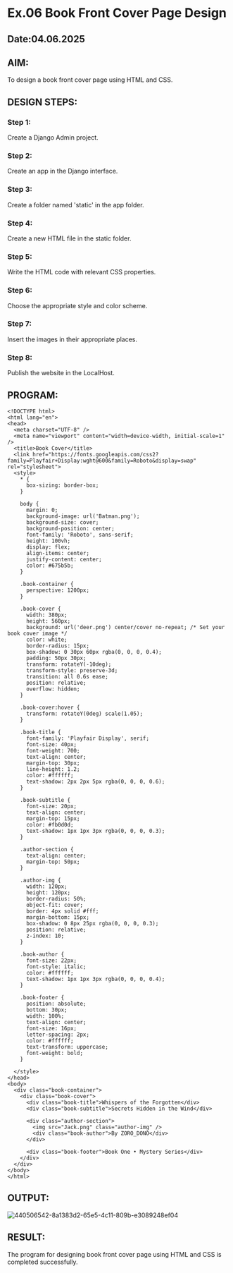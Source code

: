 # Ex.06 Book Front Cover Page Design
## Date:04.06.2025

## AIM:
To design a book front cover page using HTML and CSS.

## DESIGN STEPS:

### Step 1:
Create a Django Admin project.

### Step 2:
Create an app in the Django interface.

### Step 3:
Create a folder named 'static' in the app folder.

### Step 4:
Create a new HTML file in the static folder.

### Step 5:
Write the HTML code with relevant CSS properties.

### Step 6:
Choose the appropriate style and color scheme.

### Step 7:
Insert the images in their appropriate places.

### Step 8:
Publish the website in the LocalHost.

## PROGRAM:
```
<!DOCTYPE html>
<html lang="en">
<head>
  <meta charset="UTF-8" />
  <meta name="viewport" content="width=device-width, initial-scale=1" />
  <title>Book Cover</title>
  <link href="https://fonts.googleapis.com/css2?family=Playfair+Display:wght@600&family=Roboto&display=swap" rel="stylesheet">
  <style>
    * {
      box-sizing: border-box;
    }

    body {
      margin: 0;
      background-image: url('Batman.png');
      background-size: cover;
      background-position: center;
      font-family: 'Roboto', sans-serif;
      height: 100vh;
      display: flex;
      align-items: center;
      justify-content: center;
      color: #675b5b;
    }

    .book-container {
      perspective: 1200px;
    }

    .book-cover {
      width: 380px;
      height: 560px;
      background: url('deer.png') center/cover no-repeat; /* Set your book cover image */
      color: white;
      border-radius: 15px;
      box-shadow: 0 30px 60px rgba(0, 0, 0, 0.4);
      padding: 50px 30px;
      transform: rotateY(-10deg);
      transform-style: preserve-3d;
      transition: all 0.6s ease;
      position: relative;
      overflow: hidden;
    }

    .book-cover:hover {
      transform: rotateY(0deg) scale(1.05);
    }

    .book-title {
      font-family: 'Playfair Display', serif;
      font-size: 40px;
      font-weight: 700;
      text-align: center;
      margin-top: 30px;
      line-height: 1.2;
      color: #ffffff;
      text-shadow: 2px 2px 5px rgba(0, 0, 0, 0.6);
    }

    .book-subtitle {
      font-size: 20px;
      text-align: center;
      margin-top: 15px;
      color: #fb0d0d;
      text-shadow: 1px 1px 3px rgba(0, 0, 0, 0.3);
    }

    .author-section {
      text-align: center;
      margin-top: 50px;
    }

    .author-img {
      width: 120px;
      height: 120px;
      border-radius: 50%;
      object-fit: cover;
      border: 4px solid #fff;
      margin-bottom: 15px;
      box-shadow: 0 8px 25px rgba(0, 0, 0, 0.3);
      position: relative;
      z-index: 10;
    }

    .book-author {
      font-size: 22px;
      font-style: italic;
      color: #ffffff;
      text-shadow: 1px 1px 3px rgba(0, 0, 0, 0.4);
    }

    .book-footer {
      position: absolute;
      bottom: 30px;
      width: 100%;
      text-align: center;
      font-size: 16px;
      letter-spacing: 2px;
      color: #ffffff;
      text-transform: uppercase;
      font-weight: bold;
    }

  </style>
</head>
<body>
  <div class="book-container">
    <div class="book-cover">
      <div class="book-title">Whispers of the Forgotten</div>
      <div class="book-subtitle">Secrets Hidden in the Wind</div>

      <div class="author-section">
        <img src="Jack.png" class="author-img" />
        <div class="book-author">By ZORO_DONO</div>
      </div>

      <div class="book-footer">Book One • Mystery Series</div>
    </div>
  </div>
</body>
</html>
```

## OUTPUT:

![440506542-8a1383d2-65e5-4c11-809b-e3089248ef04](https://github.com/user-attachments/assets/e1f90b0e-61c0-41e9-9957-8bfa98a1c30c)


## RESULT:
The program for designing book front cover page using HTML and CSS is completed successfully.
